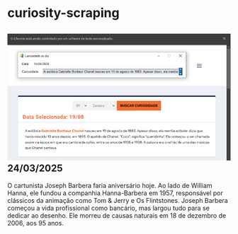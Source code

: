 # curiosity-scraping
![Budget](./execucao.png)
24/03/2025
-
O cartunista Joseph Barbera faria aniversário hoje. Ao lado de William Hanna, ele fundou a companhia Hanna-Barbera em 1957, responsável por clássicos da animação como Tom & Jerry e Os Flintstones. Joseph Barbera começou a vida profissional como bancário, mas largou tudo para se dedicar ao desenho. Ele morreu de causas naturais em 18 de dezembro de 2006, aos 95 anos.
